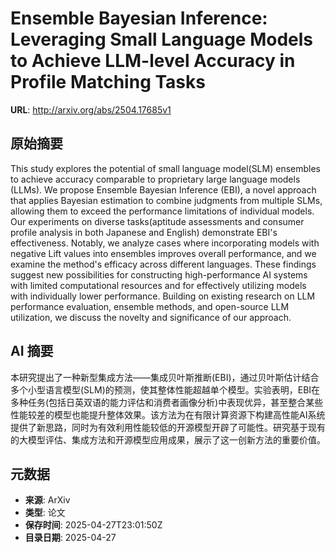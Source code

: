 # Ensemble Bayesian Inference: Leveraging Small Language Models to Achieve LLM-level Accuracy in Profile Matching Tasks

**URL**: http://arxiv.org/abs/2504.17685v1

## 原始摘要

This study explores the potential of small language model(SLM) ensembles to
achieve accuracy comparable to proprietary large language models (LLMs). We
propose Ensemble Bayesian Inference (EBI), a novel approach that applies
Bayesian estimation to combine judgments from multiple SLMs, allowing them to
exceed the performance limitations of individual models. Our experiments on
diverse tasks(aptitude assessments and consumer profile analysis in both
Japanese and English) demonstrate EBI's effectiveness. Notably, we analyze
cases where incorporating models with negative Lift values into ensembles
improves overall performance, and we examine the method's efficacy across
different languages. These findings suggest new possibilities for constructing
high-performance AI systems with limited computational resources and for
effectively utilizing models with individually lower performance. Building on
existing research on LLM performance evaluation, ensemble methods, and
open-source LLM utilization, we discuss the novelty and significance of our
approach.


## AI 摘要

本研究提出了一种新型集成方法——集成贝叶斯推断(EBI)，通过贝叶斯估计结合多个小型语言模型(SLM)的预测，使其整体性能超越单个模型。实验表明，EBI在多种任务(包括日英双语的能力评估和消费者画像分析)中表现优异，甚至整合某些性能较差的模型也能提升整体效果。该方法为在有限计算资源下构建高性能AI系统提供了新思路，同时为有效利用性能较低的开源模型开辟了可能性。研究基于现有的大模型评估、集成方法和开源模型应用成果，展示了这一创新方法的重要价值。

## 元数据

- **来源**: ArXiv
- **类型**: 论文
- **保存时间**: 2025-04-27T23:01:50Z
- **目录日期**: 2025-04-27

